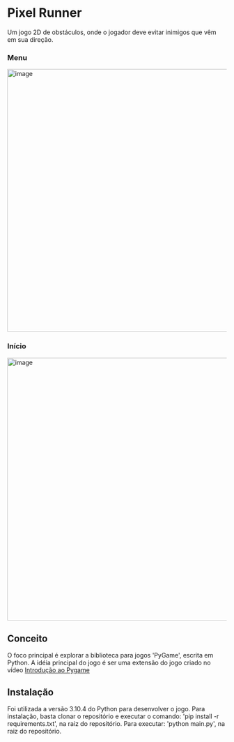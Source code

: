 # Pixel Runner
Um jogo 2D de obstáculos, onde o jogador deve evitar inimigos que vêm em sua direção.

### Menu
<img width="602" alt="image" src="https://user-images.githubusercontent.com/102189053/232260517-4fbd9431-f87e-4cc6-8029-42acf21b20b7.png">

### Início
<img width="602" alt="image" src="https://user-images.githubusercontent.com/102189053/232260545-73e20c79-1086-403e-a7d3-a3be6fcbb7f0.png">

## Conceito
O foco principal é explorar a biblioteca para jogos 'PyGame', escrita em Python.
A idéia principal do jogo é ser uma extensão do jogo criado no vídeo [Introdução ao Pygame](https://www.youtube.com/watch?v=AY9MnQ4x3zk)

## Instalação
Foi utilizada a versão 3.10.4 do Python para desenvolver o jogo.
Para instalação, basta clonar o repositório e executar o comando: 'pip install -r requirements.txt', na raiz do repositório.
Para executar: 'python main.py', na raiz do repositório.
